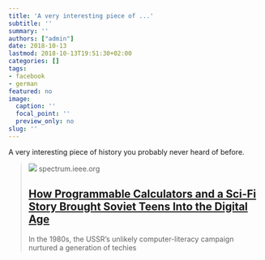```yaml
---
title: 'A very interesting piece of ...'
subtitle: ''
summary: ''
authors: ["admin"]
date: 2018-10-13
lastmod: 2018-10-13T19:51:30+02:00
categories: []
tags:
- facebook
- german
featured: no
image:
  caption: ''
  focal_point: ''
  preview_only: no
slug: ''
---
```

A very interesting piece of history you probably never heard of before.
> [![](https://spectrum.ieee.org/media-library/illustration-chris-malbon.jpg?id=25586635&width=1200&coordinates=0%2C106%2C0%2C107&height=600)](https://spectrum.ieee.org/tech-history/silicon-revolution/how-programmable-calculators-and-a-scifi-story-brought-soviet-teens-into-the-digital-age)
> spectrum.ieee.org
> ## [How Programmable Calculators and a Sci-Fi Story Brought Soviet Teens Into the Digital Age](https://spectrum.ieee.org/tech-history/silicon-revolution/how-programmable-calculators-and-a-scifi-story-brought-soviet-teens-into-the-digital-age)
>
>In the 1980s, the USSR’s unlikely computer-literacy campaign nurtured a generation of techies


